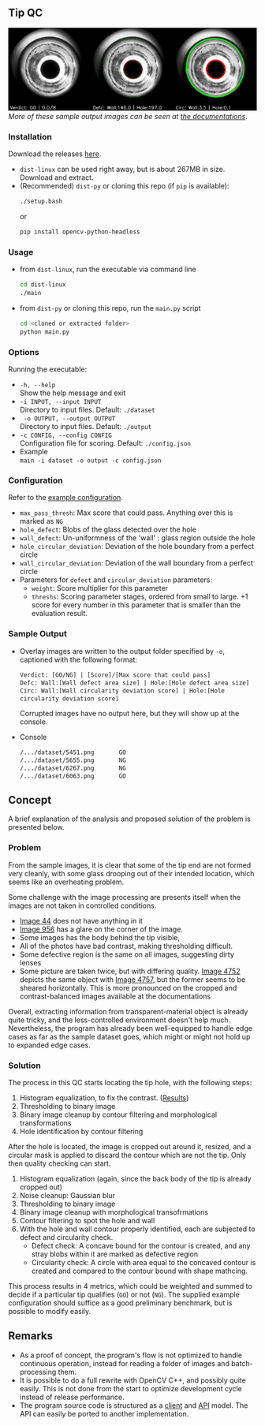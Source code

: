 
<!-- ABOUT THE PROJECT -->
## Tip QC

![Product Name Screen Shot](./documentations/output/965.png)  
*More of these sample output images can be seen at [the documentations](./documentations/output).*

### Installation

Download the releases [here](https://github.com/Retorikal/tip_qc/releases/tag/latest).
* `dist-linux` can be used right away, but is about 267MB in size. Download and extract.
* (Recommended) `dist-py` or cloning this repo (if `pip` is available):
    ```bash
    ./setup.bash
    ```
    or
    ```bash
    pip install opencv-python-headless
    ```

### Usage
* from `dist-linux`, run the executable via command line
    ```bash
    cd dist-linux
    ./main
    ```
* from `dist-py` or cloning this repo, run the `main.py` script
    ```bash
    cd <cloned or extracted folder>
    python main.py
    ```

### Options
Running the executable:
* `-h, --help`  
Show the help message and exit
* `-i INPUT, --input INPUT`  
Directory to input files. Default: `./dataset`
* ` -o OUTPUT, --output OUTPUT`  
Directory to input files. Default: `./output`
* `-c CONFIG, --config CONFIG`  
Configuration file for scoring. Default: `./config.json`
* Example  
`main -i dataset -o output -c config.json`

### Configuration
Refer to the [example configuration](./config.json).
* `max_pass_thresh`: Max score that could pass. Anything over this is marked as `NG`
* `hole_defect`: Blobs of the glass detected over the hole
* `wall_defect`: Un-uniformness of the 'wall' : glass region outside the hole
* `hole_circular_deviation`: Deviation of the hole boundary from a perfect circle
* `wall_circular_deviation`: Deviation of the wall boundary from a perfect circle
* Parameters for `defect` and `circular_deviation` parameters:
    - `weight`: Score multiplier for this parameter
    - `threshs`: Scoring parameter stages, ordered from small to large. +1 score for every number in this parameter that is smaller than the evaluation result.

### Sample Output
* Overlay images are written to the output folder specified by `-o`, captioned with the following format:  
    ```
    Verdict: [GO/NG] | [Score]/[Max score that could pass]
    Defc: Wall:[Wall defect area size] | Hole:[Hole defect area size]
    Circ: Wall:[Wall circularity deviation score] | Hole:[Hole circularity deviation score]
    ```

    Corrupted images have no output here, but they will show up at the console.

* Console  
    ```
    /.../dataset/5451.png       GO
    /.../dataset/5655.png       NG
    /.../dataset/6267.png       NG
    /.../dataset/6063.png       GO
    ```

<!-- USAGE EXAMPLES -->
## Concept

A brief explanation of the analysis and proposed solution of the problem is presented below.

### Problem
From the sample images, it is clear that some of the tip end are not formed very cleanly, with some glass drooping out of their intended location, which seems like an overheating problem.  

Some challenge with the image processing are presents itself when the images are not taken in controlled conditions. 
* [Image 44](./dataset/44.png) does not have anything in it
* [Image 956](./dataset/956.png) has a glare on the corner of the image. 
* Some images has the body behind the tip visible, 
* All of the photos have bad contrast, making thresholding difficult. 
* Some defective region is the same on all images, suggesting dirty lenses
* Some picture are taken twice, but with differing quality. [Image 4752](./documentations/cropped/4752.png) depicts the same object with [Image 4757](./documentations/cropped/4757.png), but the former seems to be sheared horizontally. This is more pronounced on the cropped and contrast-balanced images available at the documentations

Overall, extracting information from transparent-material object is already quite tricky, and the less-controlled environment doesn't help much. Nevertheless, the program has already been well-equipped to handle edge cases as far as the sample dataset goes, which might or might not hold up to expanded edge cases.

### Solution

The process in this QC starts locating the tip hole, with the following steps:  

1. Histogram equalization, to fix the contrast. ([Results](/documentations/rebalanced/))
2. Thresholding to binary image
3. Binary image cleanup by contour filtering and morphological transformations
4. Hole identification by contour filtering

After the hole is located, the image is cropped out around it, resized, and a circular mask is applied to discard the contour which are not the tip. Only then quality checking can start.

1. Histogram equalization (again, since the back body of the tip is already cropped out)
2. Noise cleanup: Gaussian blur
3. Thresholding to binary image
4. Binary image cleanup with morphological transofrmations
5. Contour filtering to spot the hole and wall
6. With the hole and wall contour properly identified, each are subjected to defect and circularity check.
    * Defect check: A concave bound for the contour is created, and any stray blobs within it are marked as defective region
    * Circularity check: A circle with area equal to the concaved contour is created and compared to the contour bound with shape mathcing.

This process results in 4 metrics, which could be weighted and summed to decide if a particular tip qualifies (`GO`) or not (`NG`). The supplied example configuration should suffice as a good preliminary benchmark, but is possible to modify easily.


## Remarks
* As a proof of concept, the program's flow is not optimized to handle continuous operation, instead for reading a folder of images and batch-processing them.
* It is possible to do a full rewrite with OpenCV C++, and possibly quite easily. This is not done from the start to optimize development cycle instead of release performance.
* The program source code is structured as a [client](./main.py) and [API](./hole_detector.py) model. The API can easily be ported to another implementation.
